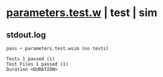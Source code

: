 # [parameters.test.w](../../../../../../../examples/tests/valid/parameters/nested/parameters.test.w) | test | sim

## stdout.log
```log
pass ─ parameters.test.wsim (no tests)
 
Tests 1 passed (1)
Test Files 1 passed (1)
Duration <DURATION>
```

